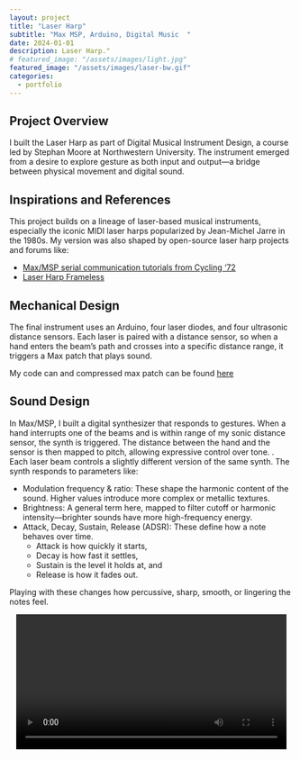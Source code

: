 ```yaml
---
layout: project
title: "Laser Harp"
subtitle: "Max MSP, Arduino, Digital Music  "
date: 2024-01-01
description: Laser Harp."
# featured_image: "/assets/images/light.jpg" 
featured_image: "/assets/images/laser-bw.gif"
categories:
  - portfolio
---
```




<!-- <div style="text-align: center;">
  <video controls width="480" height="auto">
    <source src="{{ site.baseurl }}/assets/images/catherine_trimmed.mp4" type="video/mp4">
    Your browser does not support the video tag.
  </video>
</div> -->

<!-- <div style="text-align: center;">
  <iframe width="560" height="315"
    src="https://www.youtube.com/embed/aANN9CplIJE"
    title="Laser Harp Demo"
    frameborder="0"
    allow="accelerometer; autoplay; clipboard-write; encrypted-media; gyroscope; picture-in-picture"
    allowfullscreen>
  </iframe>
</div> -->



## Project Overview
I built the Laser Harp as part of Digital Musical Instrument Design, a course led by Stephan Moore at Northwestern University. The instrument emerged from a desire to explore gesture as both input and output—a bridge between physical movement and digital sound. 

## Inspirations and References
This project builds on a lineage of laser-based musical instruments, especially the iconic MIDI laser harps popularized by Jean-Michel Jarre in the 1980s. My version was also shaped by open-source laser harp projects and forums like:
- [Max/MSP serial communication tutorials from Cycling ‘72](https://docs.cycling74.com/learn/series/msp-tutorials/)
- [Laser Harp Frameless](https://www.youtube.com/watch?v=c5HmCTt6hQ4)


## Mechanical Design
The final instrument uses an Arduino, four laser diodes, and four ultrasonic distance sensors. Each laser is paired with a distance sensor, so when a hand enters the beam’s path and crosses into a specific distance range, it triggers a Max patch that plays sound. 

My code can and compressed max patch can be found [here](https://github.com/m0therb0ardd/laser_harp/tree/main)

## Sound Design
In Max/MSP, I built a digital synthesizer that responds to gestures. When a hand interrupts one of the beams and is within range of my sonic distance sensor, the synth is triggered. The distance between the hand and the sensor is then mapped to pitch, allowing expressive control over tone. .
Each laser beam controls a slightly different version of the same synth. The synth responds to parameters like:
- Modulation frequency & ratio: These shape the harmonic content of the sound. Higher values introduce more complex or metallic textures.
- Brightness: A general term here, mapped to filter cutoff or harmonic intensity—brighter sounds have more high-frequency energy.
- Attack, Decay, Sustain, Release (ADSR): These define how a note behaves over time.
    - Attack is how quickly it starts,
    - Decay is how fast it settles,
    - Sustain is the level it holds at, and
    - Release is how it fades out.

 Playing with these changes how percussive, sharp, smooth, or lingering the notes feel. 

<div style="text-align: center;">
  <video controls width="480" height="auto">
    <source src="{{ site.baseurl }}/assets/images/laser_blurred.mp4" type="video/mp4">
    Your browser does not support the video tag.
  </video>
</div>

